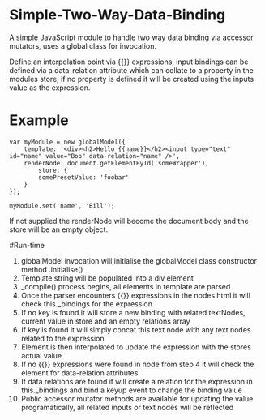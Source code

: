# Simple-Two-Way-Data-Binding
A simple JavaScript module to handle two way data binding via accessor mutators, uses a global class for invocation.

Define an interpolation point via {{}} expressions, input bindings can be defined via a data-relation attribute which can collate to a property in the modules store, if no property is defined it will be created using the inputs value as the expression.

# Example
	var myModule = new globalModel({
		template: '<div><h2>Hello {{name}}</h2><input type="text" id="name" value="Bob" data-relation="name" />',
		renderNode: document.getElementById('someWrapper'),
        	store: {
			somePresetValue: 'foobar'
		}
	});

	myModule.set('name', 'Bill');
	
If not supplied the renderNode will become the document body and the store will be an empty object.

#Run-time
1. globalModel invocation will initialise the globalModel class constructor method .initialise()
2. Template string will be populated into a div element
3. _compile() process begins, all elements in template are parsed
4. Once the parser encounters {{}} expressions in the nodes html it will check this._bindings for the expression
5. If no key is found it will store a new binding with related textNodes, current value in store and an empty relations array
6. If key is found it will simply concat this text node with any text nodes related to the expression
7. Element is then interpolated to update the expression with the stores actual value
8. If no {{}} expressions were found in node from step 4 it will check the element for data-relation attributes
9. If data relations are found it will create a relation for the expression in this._bindings and bind a keyup event to change the binding value
10. Public accessor mutator methods are available for updating the value programatically, all related inputs or text nodes will be reflected
